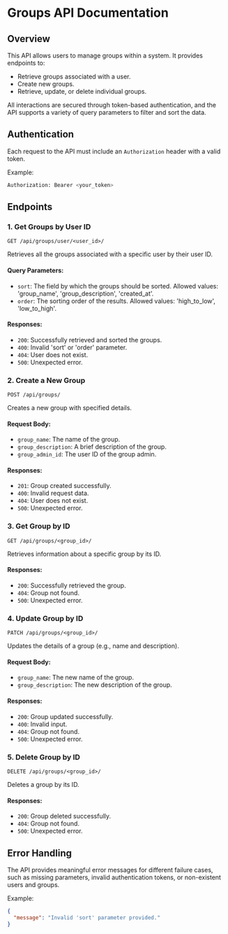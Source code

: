 # Groups API Documentation

## Overview
This API allows users to manage groups within a system. It provides endpoints to:

- Retrieve groups associated with a user.
- Create new groups.
- Retrieve, update, or delete individual groups.

All interactions are secured through token-based authentication, and the API supports a variety of query parameters to filter and sort the data.

## Authentication
Each request to the API must include an `Authorization` header with a valid token.

Example:
```bash
Authorization: Bearer <your_token>
```

## Endpoints

### 1. Get Groups by User ID
`GET /api/groups/user/<user_id>/`

Retrieves all the groups associated with a specific user by their user ID.

#### Query Parameters:
- `sort`: The field by which the groups should be sorted. Allowed values: 'group_name', 'group_description', 'created_at'.
- `order`: The sorting order of the results. Allowed values: 'high_to_low', 'low_to_high'.

#### Responses:
- `200`: Successfully retrieved and sorted the groups.
- `400`: Invalid 'sort' or 'order' parameter.
- `404`: User does not exist.
- `500`: Unexpected error.

### 2. Create a New Group
`POST /api/groups/`

Creates a new group with specified details.

#### Request Body:
- `group_name`: The name of the group.
- `group_description`: A brief description of the group.
- `group_admin_id`: The user ID of the group admin.

#### Responses:
- `201`: Group created successfully.
- `400`: Invalid request data.
- `404`: User does not exist.
- `500`: Unexpected error.

### 3. Get Group by ID
`GET /api/groups/<group_id>/`

Retrieves information about a specific group by its ID.

#### Responses:
- `200`: Successfully retrieved the group.
- `404`: Group not found.
- `500`: Unexpected error.

### 4. Update Group by ID
`PATCH /api/groups/<group_id>/`

Updates the details of a group (e.g., name and description).

#### Request Body:
- `group_name`: The new name of the group.
- `group_description`: The new description of the group.

#### Responses:
- `200`: Group updated successfully.
- `400`: Invalid input.
- `404`: Group not found.
- `500`: Unexpected error.

### 5. Delete Group by ID
`DELETE /api/groups/<group_id>/`

Deletes a group by its ID.

#### Responses:
- `200`: Group deleted successfully.
- `404`: Group not found.
- `500`: Unexpected error.

## Error Handling
The API provides meaningful error messages for different failure cases, such as missing parameters, invalid authentication tokens, or non-existent users and groups.

Example:
```json
{
  "message": "Invalid 'sort' parameter provided."
}
```